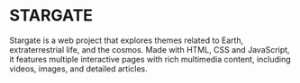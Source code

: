 # STARGATE
Stargate is a web project that explores themes related to Earth, extraterrestrial life, and the cosmos. Made with HTML, CSS and JavaScript, it features multiple interactive pages with rich multimedia content, including videos, images, and detailed articles.
